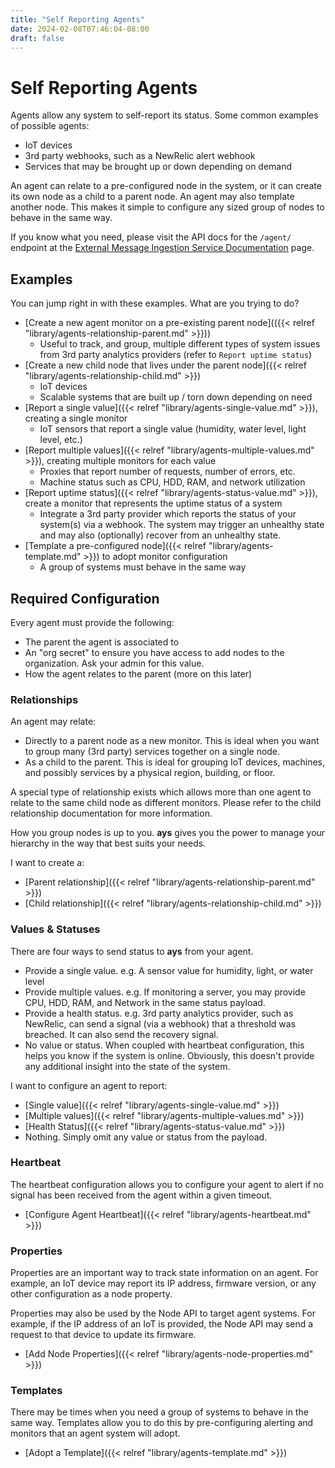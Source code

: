```yaml
---
title: "Self Reporting Agents"
date: 2024-02-08T07:46:04-08:00
draft: false
---
```


# Self Reporting Agents

Agents allow any system to self-report its status. Some common examples of possible agents:

- IoT devices
- 3rd party webhooks, such as a NewRelic alert webhook
- Services that may be brought up or down depending on demand

An agent can relate to a pre-configured node in the system, or it can create its own node as a child to a parent node. An agent may also template another node. This makes it simple to configure any sized group of nodes to behave in the same way.

If you know what you need, please visit the API docs for the `/agent/` endpoint at the [External Message Ingestion Service Documentation](https://api.bithead.io:9443/docs/) page.

## Examples

You can jump right in with these examples. What are you trying to do?

- [Create a new agent monitor on a pre-existing parent node](({{< relref "library/agents-relationship-parent.md" >}}))
  - Useful to track, and group, multiple different types of system issues from 3rd party analytics providers (refer to `Report uptime status`)
- [Create a new child node that lives under the parent node]({{< relref "library/agents-relationship-child.md" >}})
  - IoT devices
  - Scalable systems that are built up / torn down depending on need
- [Report a single value]({{< relref "library/agents-single-value.md" >}}), creating a single monitor
  - IoT sensors that report a single value (humidity, water level, light level, etc.)
- [Report multiple values]({{< relref "library/agents-multiple-values.md" >}}), creating multiple monitors for each value
  - Proxies that report number of requests, number of errors, etc.
  - Machine status such as CPU, HDD, RAM, and network utilization
- [Report uptime status]({{< relref "library/agents-status-value.md" >}}), create a monitor that represents the uptime status of a system
  - Integrate a 3rd party provider which reports the status of your system(s) via a webhook. The system may trigger an unhealthy state and may also (optionally) recover from an unhealthy state.
- [Template a pre-configured node]({{< relref "library/agents-template.md" >}}) to adopt monitor configuration
  - A group of systems must behave in the same way

## Required Configuration

Every agent must provide the following:

- The parent the agent is associated to
- An "org secret" to ensure you have access to add nodes to the organization. Ask your admin for this value.
- How the agent relates to the parent (more on this later)

### Relationships

An agent may relate:

- Directly to a parent node as a new monitor. This is ideal when you want to group many (3rd party) services together on a single node.
- As a child to the parent. This is ideal for grouping IoT devices, machines, and possibly services by a physical region, building, or floor.

A special type of relationship exists which allows more than one agent to relate to the same child node as different monitors. Please refer to the child relationship documentation for more information.

How you group nodes is up to you. **ays** gives you the power to manage your hierarchy in the way that best suits your needs.

I want to create a:

- [Parent relationship]({{< relref "library/agents-relationship-parent.md" >}})
- [Child relationship]({{< relref "library/agents-relationship-child.md" >}})

### Values & Statuses

There are four ways to send status to **ays** from your agent.

- Provide a single value. e.g. A sensor value for humidity, light, or water level
- Provide multiple values. e.g. If monitoring a server, you may provide CPU, HDD, RAM, and Network in the same status payload.
- Provide a health status. e.g. 3rd party analytics provider, such as NewRelic, can send a signal (via a webhook) that a threshold was breached. It can also send the recovery signal.
- No value or status. When coupled with heartbeat configuration, this helps you know if the system is online. Obviously, this doesn't provide any additional insight into the state of the system.

I want to configure an agent to report:

- [Single value]({{< relref "library/agents-single-value.md" >}})
- [Multiple values]({{< relref "library/agents-multiple-values.md" >}})
- [Health Status]({{< relref "library/agents-status-value.md" >}})
- Nothing. Simply omit any value or status from the payload.

### Heartbeat

The heartbeat configuration allows you to configure your agent to alert if no signal has been received from the agent within a given timeout.

- [Configure Agent Heartbeat]({{< relref "library/agents-heartbeat.md" >}})

### Properties

Properties are an important way to track state information on an agent. For example, an IoT device may report its IP address, firmware version, or any other configuration as a node property.

Properties may also be used by the Node API to target agent systems. For example, if the IP address of an IoT is provided, the Node API may send a request to that device to update its firmware.

- [Add Node Properties]({{< relref "library/agents-node-properties.md" >}})

### Templates

There may be times when you need a group of systems to behave in the same way. Templates allow you to do this by pre-configuring alerting and monitors that an agent system will adopt.

- [Adopt a Template]({{< relref "library/agents-template.md" >}})
